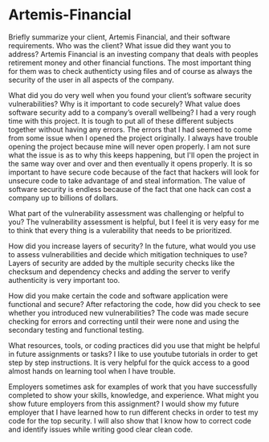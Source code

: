 # Artemis-Financial

Briefly summarize your client, Artemis Financial, and their software requirements. Who was the client? What issue did they want you to address?
Artemis Financial is an investing company that deals with peoples retirement money and other financial functions. The most important thing for them was to check authenticty using files and of course as always the security of the user in all aspects of the company.

What did you do very well when you found your client’s software security vulnerabilities? Why is it important to code securely? What value does software security add to a company’s overall wellbeing?
I had a very rough time with this project. It is tough to put all of these different subjects together without having any errors. The errors that I had seemed to come from some issue when I opened the project originally. I always have trouble opening the project because mine will never open properly. I am not sure what the issue is as to why this keeps happening, but I'll open the project in the same way over and over and then eventually it opens properly. It is so important to have secure code because of the fact that hackers will look for unsecure code to take advantage of and steal information. The value of software security is endless because of the fact that one hack can cost a company up to billions of dollars.

What part of the vulnerability assessment was challenging or helpful to you?
The vulnerability assessment is helpful, but I feel it is very easy for me to think that every thing is a vulerability that needs to be prioritized.

How did you increase layers of security? In the future, what would you use to assess vulnerabilities and decide which mitigation techniques to use?
Layers of security are added by the multiple security checks like the checksum and dependency checks and adding the server to verify authenticity is very important too.

How did you make certain the code and software application were functional and secure? After refactoring the code, how did you check to see whether you introduced new vulnerabilities?
The code was made secure checking for errors and correcting until their were none and using the secondary testing and functional testing.

What resources, tools, or coding practices did you use that might be helpful in future assignments or tasks?
I like to use youtube tutorials in order to get step by step instructions. It is very helpful for the quick access to a good almost hands on learning tool when I have trouble.

Employers sometimes ask for examples of work that you have successfully completed to show your skills, knowledge, and experience. What might you show future employers from this assignment?
I would show my future employer that I have learned how to run different checks in order to test my code for the top security. I will also show that I know how to correct code and identify issues while writing good clear clean code.
